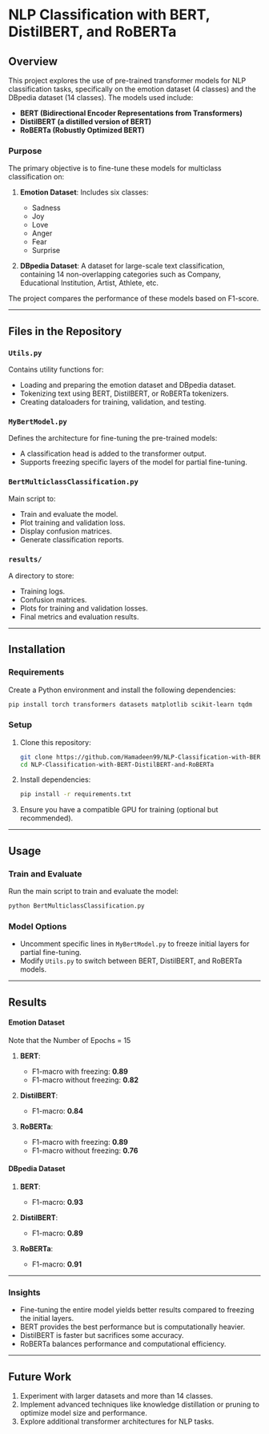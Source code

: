 # NLP Classification with BERT, DistilBERT, and RoBERTa

## Overview
This project explores the use of pre-trained transformer models for NLP classification tasks, specifically on the emotion dataset (4 classes) and the DBpedia dataset (14 classes). The models used include:
- **BERT (Bidirectional Encoder Representations from Transformers)**
- **DistilBERT (a distilled version of BERT)**
- **RoBERTa (Robustly Optimized BERT)**

### Purpose
The primary objective is to fine-tune these models for multiclass classification on:
1. **Emotion Dataset**: Includes six classes:
   - Sadness
   - Joy
   - Love
   - Anger
   - Fear
   - Surprise
     
2. **DBpedia Dataset**: A dataset for large-scale text classification, containing 14 non-overlapping categories such as Company, Educational Institution, Artist, Athlete, etc.

The project compares the performance of these models based on  F1-score.

---

## Files in the Repository

### `Utils.py`
Contains utility functions for:
- Loading and preparing the emotion dataset and DBpedia dataset.
- Tokenizing text using BERT, DistilBERT, or RoBERTa tokenizers.
- Creating dataloaders for training, validation, and testing.

### `MyBertModel.py`
Defines the architecture for fine-tuning the pre-trained models:
- A classification head is added to the transformer output.
- Supports freezing specific layers of the model for partial fine-tuning.

### `BertMulticlassClassification.py`
Main script to:
- Train and evaluate the model.
- Plot training and validation loss.
- Display confusion matrices.
- Generate classification reports.

### `results/`
A directory to store:
- Training logs.
- Confusion matrices.
- Plots for training and validation losses.
- Final metrics and evaluation results.

---

## Installation

### Requirements
Create a Python environment and install the following dependencies:

```bash
pip install torch transformers datasets matplotlib scikit-learn tqdm
```

### Setup
1. Clone this repository:
   ```bash
   git clone https://github.com/Hamadeen99/NLP-Classification-with-BERT-DistilBERT-and-RoBERTa
   cd NLP-Classification-with-BERT-DistilBERT-and-RoBERTa
   ```
2. Install dependencies:
   ```bash
   pip install -r requirements.txt
   ```
3. Ensure you have a compatible GPU for training (optional but recommended).

---

## Usage

### Train and Evaluate
Run the main script to train and evaluate the model:
```bash
python BertMulticlassClassification.py
```

### Model Options
- Uncomment specific lines in `MyBertModel.py` to freeze initial layers for partial fine-tuning.
- Modify `Utils.py` to switch between BERT, DistilBERT, and RoBERTa models.

---

## Results


#### Emotion Dataset

Note that the Number of Epochs = 15

1. **BERT**:
   - F1-macro with freezing: **0.89**
   - F1-macro without freezing: **0.82**
     
2. **DistilBERT**:
   - F1-macro: **0.84**
   
     
3. **RoBERTa**:
   - F1-macro with freezing: **0.89**
   - F1-macro without freezing: **0.76**


#### DBpedia Dataset
1. **BERT**:
   - F1-macro: **0.93**
  
     
2. **DistilBERT**:
   - F1-macro: **0.89**
   
     
3. **RoBERTa**:
   - F1-macro: **0.91**
   

---

### Insights
- Fine-tuning the entire model yields better results compared to freezing the initial layers.
- BERT provides the best performance but is computationally heavier.
- DistilBERT is faster but sacrifices some accuracy.
- RoBERTa balances performance and computational efficiency.

---

## Future Work
1. Experiment with larger datasets and more than 14 classes.
2. Implement advanced techniques like knowledge distillation or pruning to optimize model size and performance.
3. Explore additional transformer architectures for NLP tasks.


